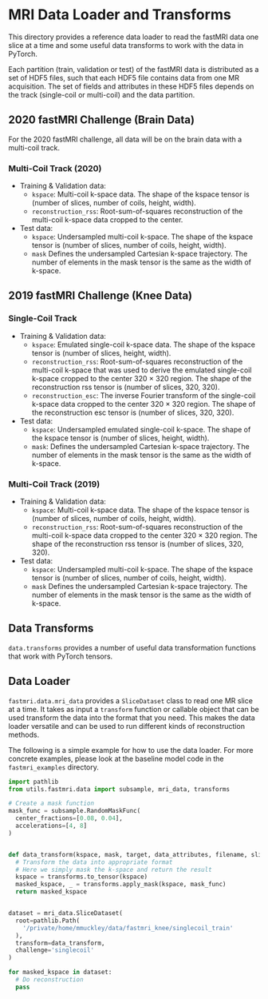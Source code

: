 # MRI Data Loader and Transforms

This directory provides a reference data loader to read the fastMRI data one
slice at a time and some useful data transforms to work with the data in
PyTorch.

Each partition (train, validation or test) of the fastMRI data is distributed
as a set of HDF5 files, such that each HDF5 file contains data from one MR
acquisition. The set of fields and attributes in these HDF5 files depends on
the track (single-coil or multi-coil) and the data partition.

## 2020 fastMRI Challenge (Brain Data)

For the 2020 fastMRI challenge, all data will be on the brain data with a
multi-coil track.

### Multi-Coil Track (2020)

* Training & Validation data:
  * `kspace`: Multi-coil k-space data. The shape of the kspace tensor is
  (number of slices, number of coils, height, width).
  * `reconstruction_rss`: Root-sum-of-squares reconstruction of the multi-coil
  k-space data cropped to the center.
* Test data:
  * `kspace`: Undersampled multi-coil k-space. The shape of the kspace tensor
  is (number of slices, number of coils, height, width).
  * `mask` Defines the undersampled Cartesian k-space trajectory. The number of
  elements in the mask tensor is the same as the width of k-space.

## 2019 fastMRI Challenge (Knee Data)

### Single-Coil Track

* Training & Validation data:
  * `kspace`: Emulated single-coil k-space data. The shape of the kspace tensor
  is (number of slices, height, width).
  * `reconstruction_rss`: Root-sum-of-squares reconstruction of the multi-coil
  k-space that was
    used to derive the emulated single-coil k-space cropped to the center 320
    × 320 region.
    The shape of the reconstruction rss tensor is (number of slices, 320, 320).
  * `reconstruction_esc`: The inverse Fourier transform of the single-coil
  k-space data cropped to the center 320 × 320 region. The shape of the
  reconstruction esc tensor is (number of slices, 320, 320).
* Test data:
  * `kspace`: Undersampled emulated single-coil k-space. The shape of the
  kspace tensor is (number of slices, height, width).
  * `mask`: Defines the undersampled Cartesian k-space trajectory. The number
  of elements in the mask tensor is the same as the width of k-space.

### Multi-Coil Track (2019)

* Training & Validation data:
  * `kspace`: Multi-coil k-space data. The shape of the kspace tensor is
  (number of slices, number of coils, height, width).
  * `reconstruction_rss`: Root-sum-of-squares reconstruction of the multi-coil
  k-space data cropped to the center 320 × 320 region. The shape of the
  reconstruction rss tensor is (number of slices, 320, 320).
* Test data:
  * `kspace`: Undersampled multi-coil k-space. The shape of the kspace tensor
  is (number of slices, number of coils, height, width).
  * `mask` Defines the undersampled Cartesian k-space trajectory. The number
  of elements in the mask tensor is the same as the width of k-space.

## Data Transforms

`data.transforms` provides a number of useful data transformation functions
that work with PyTorch tensors.

## Data Loader

`fastmri.data.mri_data` provides a `SliceDataset` class to read one MR slice at
a time. It takes as input a `transform` function or callable object that can be
used transform the data into the format that you need. This makes the data
loader versatile and can be used to run different kinds of reconstruction
methods.

The following is a simple example for how to use the data loader. For more
concrete examples, please look at the baseline model code in the
`fastmri_examples` directory.

```python
import pathlib
from utils.fastmri.data import subsample, mri_data, transforms

# Create a mask function
mask_func = subsample.RandomMaskFunc(
  center_fractions=[0.08, 0.04],
  accelerations=[4, 8]
)


def data_transform(kspace, mask, target, data_attributes, filename, slice_num):
  # Transform the data into appropriate format
  # Here we simply mask the k-space and return the result
  kspace = transforms.to_tensor(kspace)
  masked_kspace, _ = transforms.apply_mask(kspace, mask_func)
  return masked_kspace


dataset = mri_data.SliceDataset(
  root=pathlib.Path(
    '/private/home/mmuckley/data/fastmri_knee/singlecoil_train'
  ),
  transform=data_transform,
  challenge='singlecoil'
)

for masked_kspace in dataset:
  # Do reconstruction
  pass
```
